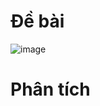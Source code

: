 # Đề bài
![image](https://github.com/VanHoang110802/Competitive_Programming/assets/108053955/b285f80d-4e51-4667-9e3b-ef4b2f2e82be)

# Phân tích
